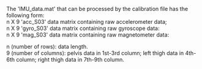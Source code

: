 The 'IMU_data.mat' that can be processed by the calibration file has the following form:    
  n X 9  'acc_S03' data matrix containing raw accelerometer data;   
  n X 9  'gyro_S03' data matrix containing raw gyroscope data:   
  n X 9  'mag_S03' data matrix containing raw magnetometer data:  
    
  n (number of rows): data length.    
  9 (number of columns): pelvis data in 1st-3rd column; left thigh data in 4th-6th column; right thigh data in 7th-9th column.
